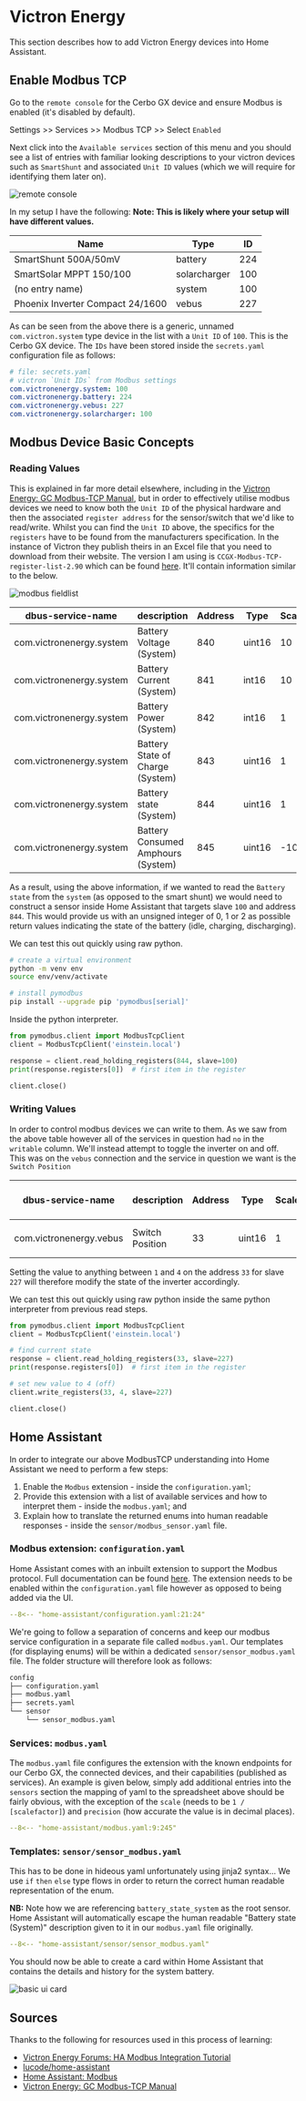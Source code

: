 # Victron Energy

This section describes how to add Victron Energy devices into Home Assistant.

## Enable Modbus TCP

Go to the `remote console` for the Cerbo GX device and ensure Modbus is enabled (it's disabled by default).

Settings >> Services >> Modbus TCP >> Select `Enabled`

Next click into the `Available services` section of this menu and you should see a list of entries with familiar looking descriptions to your victron devices such as `SmartShunt` and associated `Unit ID` values (which we will require for identifying them later on).

![remote console](assets/remote-console-modbus-services.png)

In my setup I have the following:
**Note: This is likely where your setup will have different values.**

| Name                             | Type         | ID  |
| -------------------------------- | ------------ | --- |
| SmartShunt 500A/50mV             | battery      | 224 |
| SmartSolar MPPT 150/100          | solarcharger | 100 |
| (no entry name)                  | system       | 100 |
| Phoenix Inverter Compact 24/1600 | vebus        | 227 |

As can be seen from the above there is a generic, unnamed `com.victron.system` type device in the list with a `Unit ID` of `100`. This is the Cerbo GX device. The `IDs` have been stored inside the `secrets.yaml` configuration file as follows:

```yaml
# file: secrets.yaml
# victron `Unit IDs` from Modbus settings
com.victronenergy.system: 100
com.victronenergy.battery: 224
com.victronenergy.vebus: 227
com.victronenergy.solarcharger: 100
```

## Modbus Device Basic Concepts

### Reading Values

This is explained in far more detail elsewhere, including in the [Victron Energy: GC Modbus-TCP Manual](https://www.victronenergy.com/live/ccgx:modbustcp_faq), but in order to effectively utilise modbus devices we need to know both the `Unit ID` of the physical hardware and then the associated `register address` for the sensor/switch that we'd like to read/write. Whilst you can find the `Unit ID` above, the specifics for the `registers` have to be found from the manufacturers specification. In the instance of Victron they publish theirs in an Excel file that you need to download from their website. The version I am using is `CCGX-Modbus-TCP-register-list-2.90` which can be found [here](https://www.victronenergy.com/support-and-downloads/technical-information). It'll contain information similar to the below.

![modbus fieldlist](assets/modbus-field-list.png)

| dbus-service-name        | description                        | Address | Type   | Scalefactor | Range             | dbus-obj-path                | writable | dbus-unit                       |
| ------------------------ | ---------------------------------- | ------- | ------ | ----------- | ----------------- | ---------------------------- | -------- | ------------------------------- |
| com.victronenergy.system | Battery Voltage (System)           | 840     | uint16 | 10          | 0 to 6553.5       | /Dc/Battery/Voltage          | no       | V DC                            |
| com.victronenergy.system | Battery Current (System)           | 841     | int16  | 10          | -3276.8 to 3276.7 | /Dc/Battery/Current          | no       | A DC                            |
| com.victronenergy.system | Battery Power (System)             | 842     | int16  | 1           | -32768 to 32767   | /Dc/Battery/Power            | no       | W                               |
| com.victronenergy.system | Battery State of Charge (System)   | 843     | uint16 | 1           | 0 to 100          | /Dc/Battery/Soc              | no       | %                               |
| com.victronenergy.system | Battery state (System)             | 844     | uint16 | 1           | 0 to 65536        | /Dc/Battery/State            | no       | 0=idle;1=charging;2=discharging |
| com.victronenergy.system | Battery Consumed Amphours (System) | 845     | uint16 | -10         | 0 to -6553.6      | /Dc/Battery/ConsumedAmphours | no       | Ah                              |

As a result, using the above information, if we wanted to read the `Battery state` from the `system` (as opposed to the smart shunt) we would need to construct a sensor inside Home Assistant that targets slave `100` and address `844`. This would provide us with an unsigned integer of 0, 1 or 2 as possible return values indicating the state of the battery (idle, charging, discharging).

We can test this out quickly using raw python.

```zsh
# create a virtual environment
python -m venv env
source env/venv/activate

# install pymodbus
pip install --upgrade pip 'pymodbus[serial]'
```

Inside the python interpreter.

```py
from pymodbus.client import ModbusTcpClient
client = ModbusTcpClient('einstein.local')

response = client.read_holding_registers(844, slave=100)
print(response.registers[0])  # first item in the register

client.close()
```

### Writing Values

In order to control modbus devices we can write to them. As we saw from the above table however all of the services in question had `no` in the `writable` column. We'll instead attempt to toggle the inverter on and off. This was on the `vebus` connection and the service in question we want is the `Switch Position`

| dbus-service-name       | description     | Address | Type   | Scalefactor | Range      | dbus-obj-path | writable | dbus-unit                                 |
| ----------------------- | --------------- | ------- | ------ | ----------- | ---------- | ------------- | -------- | ----------------------------------------- |
| com.victronenergy.vebus | Switch Position | 33      | uint16 | 1           | 0 to 65536 | /Mode         | yes      | 1=Charger Only;2=Inverter Only;3=On;4=Off |

Setting the value to anything between `1` and `4` on the address `33` for slave `227` will therefore modify the state of the inverter accordingly.

We can test this out quickly using raw python inside the same python interpreter from previous read steps.

```py
from pymodbus.client import ModbusTcpClient
client = ModbusTcpClient('einstein.local')

# find current state
response = client.read_holding_registers(33, slave=227)
print(response.registers[0])  # first item in the register

# set new value to 4 (off)
client.write_registers(33, 4, slave=227)

client.close()
```

## Home Assistant

In order to integrate our above ModbusTCP understanding into Home Assistant we need to perform a few steps:

1. Enable the `Modbus` extension - inside the `configuration.yaml`;
2. Provide this extension with a list of available services and how to interpret them - inside the `modbus.yaml`; and
3. Explain how to translate the returned enums into human readable responses - inside the `sensor/modbus_sensor.yaml` file.

### Modbus extension: `configuration.yaml`

Home Assistant comes with an inbuilt extension to support the Modbus protocol. Full documentation can be found [here](https://www.home-assistant.io/integrations/modbus). The extension needs to be enabled within the `configuration.yaml` file however as opposed to being added via the UI.

```yaml title="configuration.yaml"
--8<-- "home-assistant/configuration.yaml:21:24"
```

We're going to follow a separation of concerns and keep our modbus service configuration in a separate file called `modbus.yaml`. Our templates (for displaying enums) will be within a dedicated `sensor/sensor_modbus.yaml` file. The folder structure will therefore look as follows:

```zsh
config
├── configuration.yaml
├── modbus.yaml
├── secrets.yaml
└── sensor
    └── sensor_modbus.yaml
```

### Services: `modbus.yaml`

The `modbus.yaml` file configures the extension with the known endpoints for our Cerbo GX, the connected devices, and their capabilities (published as services). An example is given below, simply add additional entries into the `sensors` section the mapping of yaml to the spreadsheet above should be fairly obvious, with the exception of the `scale` (needs to be `1 / [scalefactor]`) and `precision` (how accurate the value is in decimal places).

```yaml title="modbus.yaml"
--8<-- "home-assistant/modbus.yaml:9:245"
```

### Templates: `sensor/sensor_modbus.yaml`

This has to be done in hideous yaml unfortunately using jinja2 syntax... We use `if` `then` `else` type flows in order to return the correct human readable representation of the enum.

**NB:** Note how we are referencing `battery_state_system` as the root sensor. Home Assistant will automatically escape the human readable "Battery state (System)" description given to it in our `modbus.yaml` file originally.

```yaml title="sensor/sensor_modbus.yaml"
--8<-- "home-assistant/sensor/sensor_modbus.yaml"
```

You should now be able to create a card within Home Assistant that contains the details and history for the system battery.

![basic ui card](assets/example-lovelace-card-read-battery.png)

## Sources

Thanks to the following for resources used in this process of learning:

- [Victron Energy Forums: HA Modbus Integration Tutorial](https://community.victronenergy.com/questions/78971/home-assistant-modbus-integration-tutorial.html)
- [lucode/home-assistant](https://github.com/lucode/home-assistant)
- [Home Assistant: Modbus](https://www.home-assistant.io/integrations/modbus)
- [Victron Energy: GC Modbus-TCP Manual](https://www.victronenergy.com/live/ccgx:modbustcp_faq)
